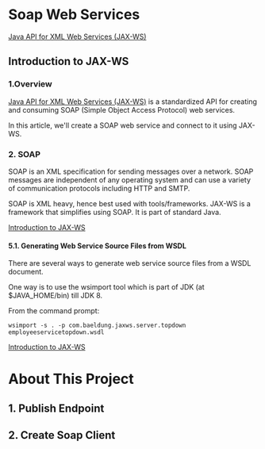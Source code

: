 # Soap Web Services
[Java API for XML Web Services (JAX-WS)](https://javaee.github.io/metro-jax-ws/)

## Introduction to JAX-WS

### 1.Overview
[Java API for XML Web Services (JAX-WS)](http://jax-ws.java.net/) is a standardized API for creating and consuming SOAP (Simple Object Access Protocol) web services.

In this article, we'll create a SOAP web service and connect to it using JAX-WS.

### 2. SOAP
SOAP is an XML specification for sending messages over a network. SOAP messages are independent of any operating system and can use a variety of communication protocols including HTTP and SMTP.

SOAP is XML heavy, hence best used with tools/frameworks. JAX-WS is a framework that simplifies using SOAP. It is part of standard Java.

[Introduction to JAX-WS](https://www.baeldung.com/jax-ws)

#### 5.1. Generating Web Service Source Files from WSDL
There are several ways to generate web service source files from a WSDL document.

One way is to use the wsimport tool which is part of JDK (at $JAVA_HOME/bin) till JDK 8.

From the command prompt:

```
wsimport -s . -p com.baeldung.jaxws.server.topdown employeeservicetopdown.wsdl
```


[Introduction to JAX-WS](https://www.baeldung.com/jax-ws)


# About This Project

## 1. Publish Endpoint


## 2. Create Soap Client


